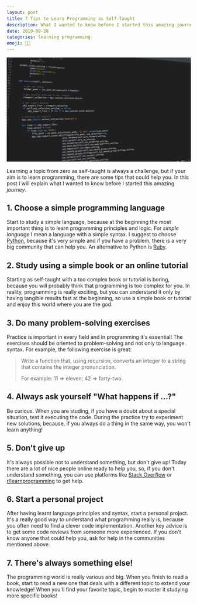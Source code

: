 ```yaml
---
layout: post
title: 7 Tips to Learn Programming as Self-Taught
description: What I wanted to know before I started this amazing journey.
date: 2019-09-28
categories: learning programming
emoji: 👨‍🎓
---
```


![Python code](/assets/images/posts/659860c6337500ee88de62d9db621e690478d6f0cb481c0c7ecbd0d6914fcb33.jpg)

Learning a topic from zero as self-taught is always a challenge, but if your aim is to learn programming, there are some tips that could help you.
In this post I will explain what I wanted to know before I started this amazing *journey*.

## 1. Choose a simple programming language
Start to study a simple language, because at the beginning the most important thing is to learn programming principles and logic. For *simple language* I mean a language with a simple syntax.
I suggest to choose [Python](https://www.python.org), because it's very simple and if you have a problem, there is a very big community that can help you. An alternative to Python is [Ruby](https://www.ruby-lang.org).

## 2. Study using a simple book or an online tutorial
Starting as self-taught with a too complex book or tutorial is boring, because you will probably think that programming is too complex for you.
In reality, programming is really exciting, but you can understand it only by having tangible results fast at the beginning, so use a simple book or tutorial and enjoy this world where you are the god.

## 3. Do many problem-solving exercises
Practice is important in every field and in programming it's essential! The exercises should be oriented to problem-solving and not only to language syntax.
For example, the following exercise is great:
> Write a function that, using recursion, converts an integer to a string that contains the integer pronunciation.
> 
> For example: 11 => eleven; 42 => forty-two.

## 4. Always ask yourself "What happens if ...?"
Be curious. When you are studing, if you have a doubt about a special situation, test it executing the code. During the practice try to experiment new solutions, because, if you always do a thing in the same way, you won't learn anything!

## 5. Don't give up
It's always possible not to understand something, but don't give up!
Today there are a lot of nice people online ready to help you, so, if you don't understand something, you can use platforms like [Stack Overflow](https://stackoverflow.com) or [r/learnprogramming](https://www.reddit.com/r/learnprogramming) to get help.

## 6. Start a personal project
After having learnt language principles and syntax, start a personal project. It's a really good way to understand what programming really is, because you often need to find a clever code implementation.
Another key advice is to get some code reviews from someone more experienced. If you don't know anyone that could help you, ask for help in the communities mentioned above.

## 7. There's always something else!
The programming world is really various and big. When you finish to read a book, start to read a new one that deals with a different topic to extend your knowledge!
When you'll find your favorite topic, begin to master it studying more specific books!
